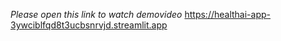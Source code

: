 *Please open this link to watch demovideo*
https://healthai-app-3ywciblfqd8t3ucbsnrvjd.streamlit.app
